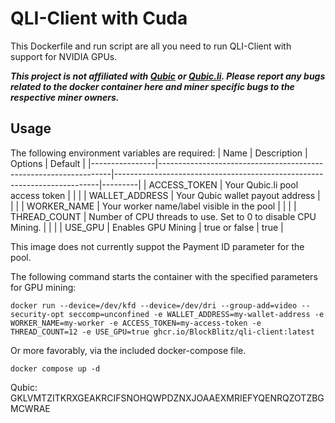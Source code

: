 # QLI-Client with Cuda

This Dockerfile and run script are all you need to run QLI-Client with support for NVIDIA GPUs.

***This project is not affiliated with [Qubic](http://discord.gg/qubic) or [Qubic.li](https://qubic.li/). Please report any bugs related to the docker container here and miner specific bugs to the respective miner owners.***

## Usage

The following environment variables are required:
| Name           | Description                                                      | Options                                                                  | Default |
|----------------|------------------------------------------------------------------|--------------------------------------------------------------------------|---------|
| ACCESS_TOKEN    | Your Qubic.li pool access token                                 |                                                                          |         |
| WALLET_ADDRESS  | Your Qubic wallet payout address                                |                                                                          |         |
| WORKER_NAME     | Your worker name/label visible in the pool                      |                                                                          |         | 
| THREAD_COUNT    | Number of CPU threads to use. Set to 0 to disable CPU Mining.   |                                                                          |         | 
| USE_GPU         | Enables GPU Mining                                              | true or false                                                            | true    | 

This image does not currently suppot the Payment ID parameter for the pool.

The following command starts the container with the specified parameters for GPU mining:

`docker run --device=/dev/kfd --device=/dev/dri --group-add=video --security-opt seccomp=unconfined -e WALLET_ADDRESS=my-wallet-address -e WORKER_NAME=my-worker -e ACCESS_TOKEN=my-access-token -e THREAD_COUNT=12 -e USE_GPU=true ghcr.io/BlockBlitz/qli-client:latest`

Or more favorably, via the included docker-compose file.

`docker compose up -d`

Qubic: GKLVMTZITKRXGEAKRCIFSNOHQWPDZNXJOAAEXMRIEFYQENRQZOTZBGMCWRAE
